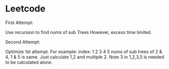 # Leetcode

First Attempt:

Use recursion to find nums of sub Trees
However, excess time limited.

Second Attempt:

Optimize 1st attempt.
For example: 
      index: 1  2  3  4  5
            nums of sub trees of 2 & 4, 1 & 5 is same. Just calculate 1,2 and multiple 2.
Note 3 in 1,2,3,5 is needed to be calculated alone.
